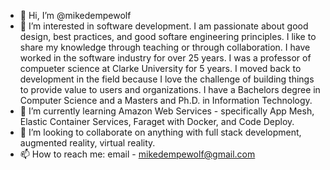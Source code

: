- 👋 Hi, I’m @mikedempewolf
- 👀 I’m interested in software development.  I am passionate about good design, best practices, and good softare engineering principles.  I like to share my knowledge through teaching or through collaboration.  I have worked in the software industry for over 25 years.  I was a professor of compueter science at Clarke University for 5 years.  I moved back to development in the field because I love the challenge of building things to provide value to users and organizations.  I have a Bachelors degree in Computer Science and a Masters and Ph.D. in Information Technology.
- 🌱 I’m currently learning Amazon Web Services - specifically App Mesh, Elastic Container Services, Faraget with Docker, and Code Deploy.
- 💞️ I’m looking to collaborate on anything with full stack development, augmented reality, virtual reality.
- 📫 How to reach me: email - mikedempewolf@gmail.com

<!---
mikedempewolf/mikedempewolf is a ✨ special ✨ repository because its `README.md` (this file) appears on your GitHub profile.
You can click the Preview link to take a look at your changes.
--->
